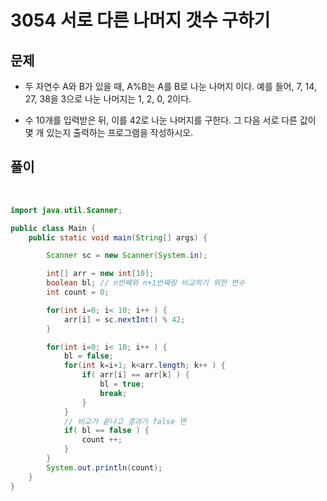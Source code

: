 # 3054 서로 다른 나머지 갯수 구하기

## 문제
- 두 자연수 A와 B가 있을 때, A%B는 A를 B로 나눈 나머지 이다. 예를 들어, 7, 14, 27, 38을 3으로 나눈 나머지는 1, 2, 0, 2이다. 

- 수 10개를 입력받은 뒤, 이를 42로 나눈 나머지를 구한다. 그 다음 서로 다른 값이 몇 개 있는지 출력하는 프로그램을 작성하시오.


## 풀이

<br>

```java
import java.util.Scanner;

public class Main {
    public static void main(String[] args) {

        Scanner sc = new Scanner(System.in);

        int[] arr = new int[10];
        boolean bl; // n번째와 n+1번째랑 비교하기 위한 변수
        int count = 0; 

        for(int i=0; i< 10; i++ ) {
            arr[i] = sc.nextInt() % 42;
        }

        for(int i=0; i< 10; i++ ) {
            bl = false; 
            for(int k=i+1; k<arr.length; k++ ) {
                if( arr[i] == arr[k] ) { 
                    bl = true; 
                    break; 
                }
            }
            // 비교가 끝나고 결과가 false 면 
            if( bl == false ) {
                count ++; 
            }
        }
        System.out.println(count);
    }
}
```